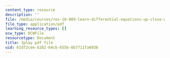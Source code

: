 ```yaml
---
content_type: resource
description: ''
file: /media/courses/res-18-009-learn-differential-equations-up-close-with-gilbert-strang-and-cleve-moler-fall-2015/61d72ceeb28264cb655b6b7711fa6936_aW-e04zwTnc.pdf
file_type: application/pdf
learning_resource_types: []
ocw_type: OCWFile
resourcetype: Document
title: 3play pdf file
uid: 61d72cee-b282-64cb-655b-6b7711fa6936
---
```

